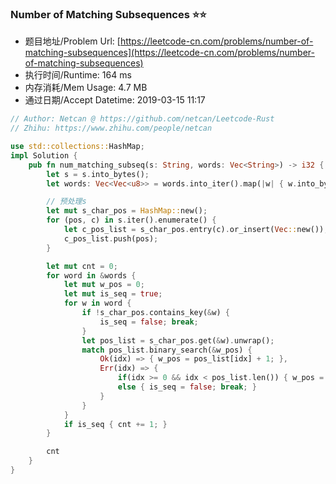 
### Number of Matching Subsequences :star::star:
- 题目地址/Problem Url: [https://leetcode-cn.com/problems/number-of-matching-subsequences](https://leetcode-cn.com/problems/number-of-matching-subsequences)
- 执行时间/Runtime: 164 ms 
- 内存消耗/Mem Usage: 4.7 MB
- 通过日期/Accept Datetime: 2019-03-15 11:17

```rust
// Author: Netcan @ https://github.com/netcan/Leetcode-Rust
// Zhihu: https://www.zhihu.com/people/netcan

use std::collections::HashMap;
impl Solution {
    pub fn num_matching_subseq(s: String, words: Vec<String>) -> i32 {
        let s = s.into_bytes();
        let words: Vec<Vec<u8>> = words.into_iter().map(|w| { w.into_bytes() }).collect();

        // 预处理s
        let mut s_char_pos = HashMap::new();
        for (pos, c) in s.iter().enumerate() {
            let c_pos_list = s_char_pos.entry(c).or_insert(Vec::new());
            c_pos_list.push(pos);
        }

        let mut cnt = 0;
        for word in &words {
            let mut w_pos = 0;
            let mut is_seq = true;
            for w in word {
                if !s_char_pos.contains_key(&w) {
                    is_seq = false; break;
                }
                let pos_list = s_char_pos.get(&w).unwrap();
                match pos_list.binary_search(&w_pos) {
                    Ok(idx) => { w_pos = pos_list[idx] + 1; },
                    Err(idx) => {
                        if(idx >= 0 && idx < pos_list.len()) { w_pos = pos_list[idx] + 1; }
                        else { is_seq = false; break; }
                    }
                }
            }
            if is_seq { cnt += 1; }
        }

        cnt
    }
}


```

